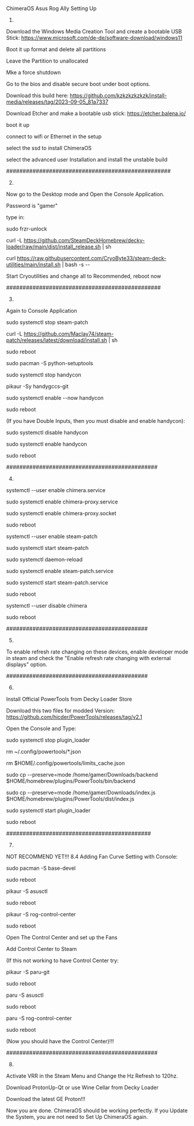 # 
ChimeraOS Asus Rog Ally Setting Up

1.

Download the Windows Media Creation Tool and create a bootable USB Stick: https://www.microsoft.com/de-de/software-download/windows11

Boot it up format and delete all partitions

Leave the Partition to unallocated

Mke a force shutdown

Go to the bios and disable secure boot under boot options.

Download this build here: https://github.com/kzkzkzkzkzk/install-media/releases/tag/2023-09-05_81a7337

Download Etcher and make a bootable usb stick: https://etcher.balena.io/

boot it up

connect to wifi or Ethernet in the setup

select the ssd to install ChimeraOS

select the advanced user Installation and install the unstable build

##################################################

2.

Now go to the Desktop mode and Open the Console Application.

Password is "gamer"

type in:

sudo frzr-unlock

curl -L https://github.com/SteamDeckHomebrew/decky-loader/raw/main/dist/install_release.sh | sh

curl https://raw.githubusercontent.com/CryoByte33/steam-deck-utilities/main/install.sh | bash -s --

Start Cryoutilities and change all to Recommended, reboot now

###############################################

3.

Again to Console Application

sudo systemctl stop steam-patch

curl -L https://github.com/Maclay74/steam-patch/releases/latest/download/install.sh | sh

sudo reboot
 
sudo pacman -S python-setuptools

sudo systemctl stop handycon

pikaur -Sy handygccs-git

sudo systemctl enable --now handycon

sudo reboot

(If you have Double Inputs, then you must disable and enable handycon):

sudo systemctl disable handycon

sudo systemctl enable handycon

sudo reboot

##############################################

4.

systemctl --user enable chimera.service

sudo systemctl enable chimera-proxy.service

sudo systemctl enable chimera-proxy.socket

sudo reboot

systemctl --user enable steam-patch

sudo systemctl start steam-patch

sudo systemctl daemon-reload

sudo systemctl enable steam-patch.service

sudo systemctl start steam-patch.service

sudo reboot

systemctl --user disable chimera

sudo reboot

###########################################

5.
 
To enable refresh rate changing on these devices, enable developer mode in steam and check the "Enable refresh rate changing with external displays" option.

###########################################

6.

Install Official PowerTools from Decky Loader Store

Download this two files for modded Version: https://github.com/hicder/PowerTools/releases/tag/v2.1

Open the Console and Type:

sudo systemctl stop plugin_loader

rm ~/.config/powertools/*.json

rm $HOME/.config/powertools/limits_cache.json

sudo cp --preserve=mode /home/gamer/Downloads/backend $HOME/homebrew/plugins/PowerTools/bin/backend

sudo cp --preserve=mode /home/gamer/Downloads/index.js $HOME/homebrew/plugins/PowerTools/dist/index.js

sudo systemctl start plugin_loader

sudo reboot

############################################

7.

NOT RECOMMEND YET!!! 8.4 Adding Fan Curve Setting with Console:

sudo pacman -S base-devel

sudo reboot

pikaur -S asusctl

sudo reboot

pikaur -S rog-control-center

sudo reboot

Open The Control Center and set up the Fans 

Add Control Center to Steam

(If this not working to have Control Center try:

pikaur -S paru-git

sudo reboot

paru -S asusctl

sudo reboot 

paru -S rog-control-center 

sudo reboot

(Now you should have the Control Center)!!!

##############################################

8.

Activate VRR in the Steam Menu and Change the Hz Refresh to 120hz.

Download ProtonUp-Qt or use Wine Cellar from Decky Loader 

Download the latest GE Proton!!!

Now you are done. ChimeraOS should be working perfectly. If you Update the System, you are not need to Set Up ChimeraOS again.
